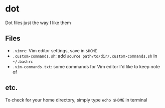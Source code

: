 # dot
Dot files just the way I like them

## Files
- `.vimrc`: Vim editor settings, save in `$HOME`  
- `.custom-commands.sh`: add `source path/to/dir/.custom-commands.sh` in `~/.bashrc`  
- `.vim-commands.txt`: some commands for Vim editor I'd like to keep note of  

## etc.
To check for your home directory, simply type `echo $HOME` in terminal
